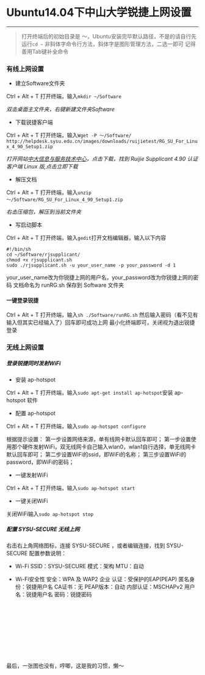 # Ubuntu14.04下中山大学锐捷上网设置

----------
> 打开终端后的初始目录是 ～，Ubuntu安装完毕默认路径，不是的请自行先运行`cd ~`
> 非斜体字命令行方法，斜体字是图形管理方法，二选一即可
> 记得善用Tab键补全命令

### 有线上网设置

- 建立Software文件夹

Ctrl + Alt + T 打开终端，输入`mkdir ~/Software`

*双击桌面主文件夹，右键新建文件夹Software*

- 下载锐捷客户端

Ctrl + Alt + T 打开终端，输入`Wget -P ～/Software/ http://helpdesk.sysu.edu.cn/images/downloads/ruijietest/RG_SU_For_Linux_4_90_Setup1.zip`

*打开网站[中大信息与服务技术中心](http://helpdesk.sysu.edu.cn)，点击下载，找到 Ruijie Supplicant 4.90 认证客户端 Linux 版,点击立即下载*

- 解压文档

Ctrl + Alt + T 打开终端，输入`unzip ～/Software/RG_SU_For_Linux_4_90_Setup1.zip`

*右击压缩包，解压到当前文件夹*

- 写启动脚本

Ctrl + Alt + T 打开终端，输入`gedit`打开文档编辑器，输入以下内容
```
#!/bin/sh
cd ~/Software/rjsupplicant/
chmod +x rjsupplicant.sh
sudo ./rjsupplicant.sh -u your_user_name -p your_password -d 1
```
your_user_name改为你锐捷上网的用户名，your_password改为你锐捷上网的密码
文档命名为 runRG.sh 保存到 Software 文件夹

#### 一键登录锐捷
Ctrl + Alt + T 打开终端，输入`sh ./Software/runRG.sh`
然后输入密码（看不见有输入但其实已经输入了）回车即可成功上网
最小化终端即可，关闭视为退出锐捷登录

### 无线上网设置

##### 登录锐捷同时发射WiFi

- 安装 ap-hotspot

Ctrl + Alt + T 打开终端，输入`sudo apt-get install ap-hotspot`安装 ap-hotspot 软件

- 配置 ap-hotspot

Ctrl + Alt + T 打开终端，输入`sudo ap-hotspot configure`

根据提示设置：
第一步设置网络来源，单有线网卡默认回车即可；
第一步设置使用那个硬件发射WiFi，双无线网卡自己输入wlan0，wlan1自行选择，单无线网卡默认回车即可；
第二步设置WiFi的ssid，即WiFi的名称；
第三步设置WiFi的password，即WiFi的密码；

- 一键发射WiFi

Ctrl + Alt + T 打开终端，输入`sudo ap-hotspot start`

- 一键关闭WiFi

关闭WiFi输入`sudo ap-hotspot stop`

##### 配置 SYSU-SECURE 无线上网

右击右上角网络图标，连接 SYSU-SECURE ，或者编辑连接，找到 SYSU-SECURE
配置参数说明：

- Wi-Fi
SSID：SYSU-SECURE
模式：架构
MTU：自动

- Wi-Fi安全性
安全：WPA 及 WAP2 企业
认证：受保护的EAP(PEAP)
匿名身份：锐捷用户名
CA证书：无
PEAP版本：自动
内部认证：MSCHAPv2
用户名：锐捷用户名
密码：锐捷密码
<br>
<br>
<br>
<br>
<br>
<br>
<br>
<br>
<br>
最后，一张图也没有，哼唧，这是我的习惯，懒～